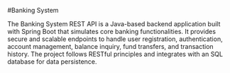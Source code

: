 #Banking System

The Banking System REST API is a Java-based backend application built with Spring Boot that simulates core banking functionalities. It provides secure and scalable endpoints to handle user registration, authentication, account management, balance inquiry, fund transfers, and transaction history. The project follows RESTful principles and integrates with an SQL database for data persistence.

